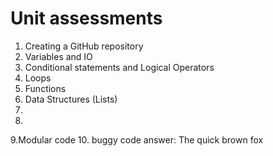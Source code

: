 # Unit assessments 
1. Creating a GitHub repository
2. Variables and IO
3. Conditional statements and Logical Operators
4. Loops
5. Functions
6. Data Structures (Lists)
7.
8.
9.Modular code
10. buggy code answer: The quick brown fox

